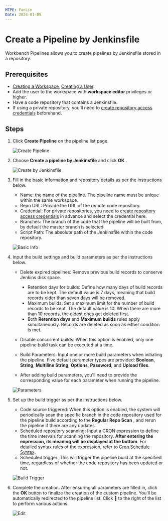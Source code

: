 ```yaml
---
MTPE: FanLin
Date: 2024-01-09
---
```


# Create a Pipeline by Jenkinsfile

Workbench Pipelines allows you to create pipelines by Jenkinsfile stored in a repository.

## Prerequisites

- [Creating a Workspace](../../../../ghippo/user-guide/workspace/workspace.md), [Creating a User](../../../../ghippo/user-guide/access-control/user.md).
- Add the user to the workspace with __workspace editor__ privileges or higher.
- Have a code repository that contains a Jenkinsfile.
- If using a private repository, you'll need to [create repository access credentials](../credential.md) beforehand.

## Steps

1. Click __Create Pipeline__ on the pipeline list page.

    ![Create Pipeline](../../../images/jenkinpp01.png)

2. Choose __Create a pipeline by Jenkinsfile__ and click __OK__ .

    ![Create by Jenkinsfile](../../../images/jenkinpp02.png)

3. Fill in the basic information and repository details as per the instructions below.

    - Name: the name of the pipeline. The pipeline name must be unique within the same workspace.
    - Repo URL: Provide the URL of the remote code repository.
    - Credential: For private repositories, you need to [create repository access credentials](../credential.md) in advance and select the credential here.
    - Branches: The branch of the code that the pipeline will be built from, by default the master branch is selected.
    - Script Path: The absolute path of the Jenkinsfile within the code repository.

    ![Basic Info](../../../images/jenkinpp03.png)

4. Input the build settings and build parameters as per the instructions below.

    - Delete expired pipelines: Remove previous build records to conserve Jenkins disk space.

        - Retention days for builds: Define how many days of build records are to be kept. The default value is 7 days, meaning that build records older than seven days will be removed.
        - Maximum builds: Set a maximum limit for the number of build records to be kept. The default value is 10. When there are more than 10 records, the oldest ones get deleted first.
        - Both __Retention days__ and __Maximum builds__ rules apply simultaneously. Records are deleted as soon as either condition is met.

    - Disable concurrent builds: When this option is enabled, only one pipeline build task can be executed at a time.
    - Build Parameters: Input one or more build parameters when initiating the pipeline. Five default parameter types are provided: __Boolean__, __String__, __Multiline String__, __Options__, __Password__, and __Upload files__.
    - After adding build parameters, you'll need to provide the corresponding value for each parameter when running the pipeline.

    ![Parameters](../../../images/jenkinpp04.png)

5. Set up the build trigger as per the instructions below.

    - Code source triggered: When this option is enabled, the system will periodically scan the specific branch in the code repository used for the pipeline build according to the __Regular Repo Scan__ , and rerun the pipeline if there are any updates.
    - Scheduled repository scanning: Input a CRON expression to define the time intervals for scanning the repository. **After entering the expression, its meaning will be displayed at the bottom**. For detailed syntax rules of the expression, refer to [Cron Schedule Syntax](https://kubernetes.io/docs/concepts/workloads/controllers/cron-jobs/#cron-schedule-syntax).
    - Scheduled trigger: This will trigger the pipeline build at the specified time, regardless of whether the code repository has been updated or not.

    ![Build Trigger](../../../images/jenkinpp05.png)

6. Complete the creation. After ensuring all parameters are filled in, click the __OK__ button to finalize the creation of the custom pipeline. You'll be automatically redirected to the pipeline list. Click __┇__ to the right of the list to perform various actions.

    ![Edit](../../../images/jenkinpp06.png)
